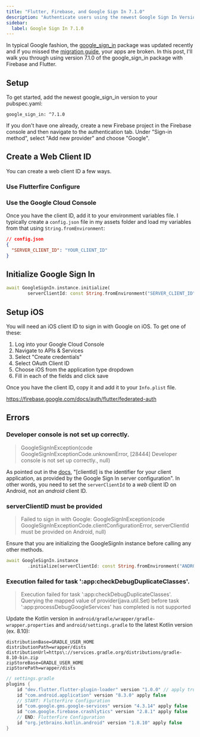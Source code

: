 ```yaml
---
title: "Flutter, Firebase, and Google Sign In 7.1.0"
description: "Authenticate users using the newest Google Sign In Version"
sidebar:
  label: Google Sign In 7.1.0
---
```


In typical Google fashion, the [google_sign_in](https://pub.dev/packages/google_sign_in) package was updated recently and if you missed the [migration guide](https://github.com/flutter/packages/blob/main/packages/google_sign_in/google_sign_in/MIGRATION.md), your apps are broken. In this post, I'll walk you through using version 7.1.0 of the google_sign_in package with Firebase and Flutter.


## Setup

To get started, add the newest google_sign_in version to your pubspec.yaml:

```
google_sign_in: ^7.1.0
```

If you don't have one already, create a new Firebase project in the Firebase console and then navigate to the authentication tab. Under "Sign-in method", select "Add new provider" and choose "Google".

## Create a Web Client ID

You can create a web client ID a few ways. 

### Use Flutterfire Configure

### Use the Google Cloud Console

Once you have the client ID, add it to your environment variables file. I typically create a `config.json` file in my assets folder and load my variables from that using `String.fromEnvironment`:

```json
// config.json
{
  "SERVER_CLIENT_ID": "YOUR_CLIENT_ID"
}
```

## Initialize Google Sign In

```dart
await GoogleSignIn.instance.initialize(
        serverClientId: const String.fromEnvironment("SERVER_CLIENT_ID"));
```

## Setup iOS

You will need an iOS client ID to sign in with Google on iOS. To get one of these: 
1. Log into your Google Cloud Console
2. Navigate to APIs & Services
3. Select "Create credentials"
4. Select OAuth Client ID
5. Choose iOS from the application type dropdown
6. Fill in each of the fields and click save

Once you have the client ID, copy it and add it to your `Info.plist` file.



https://firebase.google.com/docs/auth/flutter/federated-auth


## Errors

### Developer console is not set up correctly.
> GoogleSignInException(code GoogleSignInExceptionCode.unknownError, [28444] Developer console is not set up correctly., null)

As pointed out in the [docs](https://github.com/flutter/packages/blob/60600d3f6b51072d2a50c57e782f5d1babefe8a6/packages/google_sign_in/google_sign_in/lib/google_sign_in.dart#L242-L243), "[clientId] is the identifier for your client application, as provided by the Google Sign In server configuration". In other words, you need to set the `serverClientId` to a _web_ client ID on Android, not an _android_ client ID.

### serverClientID must be provided
> Failed to sign in with Google: GoogleSignInException(code GoogleSignInExceptionCode.clientConfigurationError, serverClientId must be provided on Android, null)

Ensure that you are initializing the GoogleSignIn instance before calling any other methods. 

```dart
await GoogleSignIn.instance
        .initialize(serverClientId: const String.fromEnvironment("ANDROID_CLIENT_ID"));
```


### Execution failed for task ':app:checkDebugDuplicateClasses'.

> Execution failed for task ':app:checkDebugDuplicateClasses'.
> Querying the mapped value of provider(java.util.Set) before task ':app:processDebugGoogleServices' has completed is not supported

Update the Kotlin version in `android/gradle/wrapper/gradle-wrapper.properties` and `android/settings.gradle` to the latest Kotlin version (ex. 8.10):

```{3}
distributionBase=GRADLE_USER_HOME
distributionPath=wrapper/dists
distributionUrl=https\://services.gradle.org/distributions/gradle-8.10-bin.zip
zipStoreBase=GRADLE_USER_HOME
zipStorePath=wrapper/dists
```

```gradle { 9 }
// settings.gradle
plugins {
    id "dev.flutter.flutter-plugin-loader" version "1.0.0" // apply true
    id "com.android.application" version "8.3.0" apply false
    // START: FlutterFire Configuration
    id "com.google.gms.google-services" version "4.3.14" apply false
    id "com.google.firebase.crashlytics" version "2.8.1" apply false
    // END: FlutterFire Configuration
    id "org.jetbrains.kotlin.android" version "1.8.10" apply false
}
```